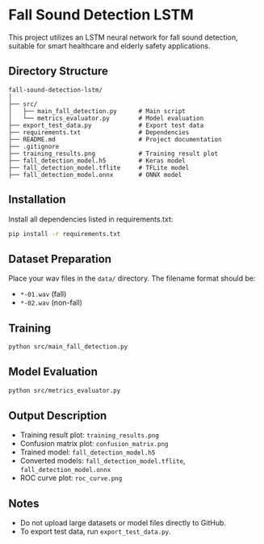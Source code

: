 ﻿# Fall Sound Detection LSTM

This project utilizes an LSTM neural network for fall sound detection, suitable for smart healthcare and elderly safety applications.

## Directory Structure
```
fall-sound-detection-lstm/
│
├── src/
│   ├── main_fall_detection.py      # Main script
│   └── metrics_evaluator.py        # Model evaluation
├── export_test_data.py             # Export test data
├── requirements.txt                # Dependencies
├── README.md                       # Project documentation
├── .gitignore
├── training_results.png            # Training result plot
├── fall_detection_model.h5         # Keras model
├── fall_detection_model.tflite     # TFLite model
├── fall_detection_model.onnx       # ONNX model
```

## Installation
Install all dependencies listed in requirements.txt:
```bash
pip install -r requirements.txt
```

## Dataset Preparation
Place your wav files in the `data/` directory. The filename format should be:
- `*-01.wav` (fall)
- `*-02.wav` (non-fall)

## Training
```bash
python src/main_fall_detection.py
```

## Model Evaluation
```bash
python src/metrics_evaluator.py
```

## Output Description
- Training result plot: `training_results.png`
- Confusion matrix plot: `confusion_matrix.png`
- Trained model: `fall_detection_model.h5`
- Converted models: `fall_detection_model.tflite`, `fall_detection_model.onnx`
- ROC curve plot: `roc_curve.png`

## Notes
- Do not upload large datasets or model files directly to GitHub.
- To export test data, run `export_test_data.py`.


